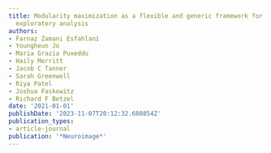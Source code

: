 ```yaml
---
title: Modularity maximization as a flexible and generic framework for brain network
  exploratory analysis
authors:
- Farnaz Zamani Esfahlani
- Youngheun Jo
- Maria Grazia Puxeddu
- Haily Merritt
- Jacob C Tanner
- Sarah Greenwell
- Riya Patel
- Joshua Faskowitz
- Richard F Betzel
date: '2021-01-01'
publishDate: '2023-11-07T20:12:32.680854Z'
publication_types:
- article-journal
publication: '*Neuroimage*'
---
```

